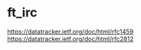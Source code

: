 # ft_irc

https://datatracker.ietf.org/doc/html/rfc1459
https://datatracker.ietf.org/doc/html/rfc2812
